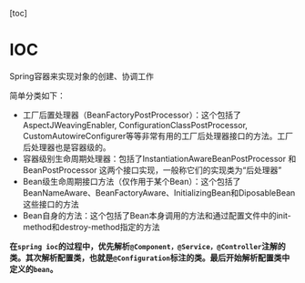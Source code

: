 [toc]





# IOC

Spring容器来实现对象的创建、协调工作







简单分类如下：

- 工厂后置处理器（BeanFactoryPostProcessor）：这个包括了AspectJWeavingEnabler, ConfigurationClassPostProcessor, CustomAutowireConfigurer等等非常有用的工厂后处理器接口的方法。工厂后处理器也是容器级的。
- 容器级别生命周期处理器：包括了InstantiationAwareBeanPostProcessor 和 BeanPostProcessor 这两个接口实现，一般称它们的实现类为“后处理器”
- Bean级生命周期接口方法（仅作用于某个Bean）：这个包括了BeanNameAware、BeanFactoryAware、InitializingBean和DiposableBean这些接口的方法
- Bean自身的方法：这个包括了Bean本身调用的方法和通过配置文件中<bean>的init-method和destroy-method指定的方法





**在`spring ioc`的过程中，优先解析`@Component，@Service，@Controller`注解的类。其次解析配置类，也就是`@Configuration`标注的类。最后开始解析配置类中定义的`bean`。** 